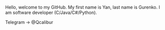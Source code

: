 Hello, welcome to my GitHub.
My first name is Yan, last name is Gurenko. I am software developer (C/Java/C#/Python).

Telegram -> @Qcalibur
